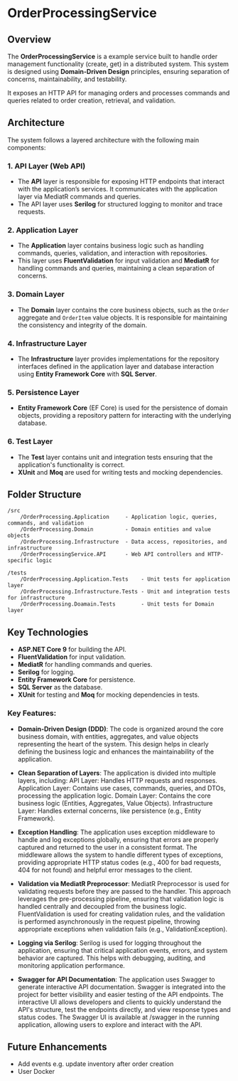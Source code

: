 # OrderProcessingService

## Overview

The **OrderProcessingService** is a example service built to handle order management functionality (create, get) in a distributed system. This system is designed using **Domain-Driven Design** principles, ensuring separation of concerns, maintainability, and testability.

It exposes an HTTP API for managing orders and processes commands and queries related to order creation, retrieval, and validation.

## Architecture

The system follows a layered architecture with the following main components:

### 1. **API Layer (Web API)**

- The **API** layer is responsible for exposing HTTP endpoints that interact with the application’s services. It communicates with the application layer via MediatR commands and queries.
- The API layer uses **Serilog** for structured logging to monitor and trace requests.

### 2. **Application Layer**

- The **Application** layer contains business logic such as handling commands, queries, validation, and interaction with repositories.
- This layer uses **FluentValidation** for input validation and **MediatR** for handling commands and queries, maintaining a clean separation of concerns.

### 3. **Domain Layer**

- The **Domain** layer contains the core business objects, such as the `Order` aggregate and `OrderItem` value objects. It is responsible for maintaining the consistency and integrity of the domain.

### 4. **Infrastructure Layer**

- The **Infrastructure** layer provides implementations for the repository interfaces defined in the application layer and database interaction using **Entity Framework Core** with **SQL Server**.
  
### 5. **Persistence Layer**

- **Entity Framework Core** (EF Core) is used for the persistence of domain objects, providing a repository pattern for interacting with the underlying database.

### 6. **Test Layer**

- The **Test** layer contains unit and integration tests ensuring that the application's functionality is correct.
- **XUnit** and **Moq** are used for writing tests and mocking dependencies.

## Folder Structure

```
/src
    /OrderProcessing.Application     - Application logic, queries, commands, and validation
    /OrderProcessing.Domain          - Domain entities and value objects
    /OrderProcessing.Infrastructure  - Data access, repositories, and infrastructure
    /OrderProcessingService.API      - Web API controllers and HTTP-specific logic

/tests
    /OrderProcessing.Application.Tests    - Unit tests for application layer
    /OrderProcessing.Infrastructure.Tests - Unit and integration tests for infrastructure
    /OrderProcessing.Doamain.Tests        - Unit tests for Domain layer
```

## Key Technologies

- **ASP.NET Core 9** for building the API.
- **FluentValidation** for input validation.
- **MediatR** for handling commands and queries.
- **Serilog** for logging.
- **Entity Framework Core** for persistence.
- **SQL Server** as the database.
- **XUnit** for testing and **Moq** for mocking dependencies in tests.

### **Key Features**:

- **Domain-Driven Design (DDD)**: The code is organized around the core business domain, with entities, aggregates, and value objects representing the heart of the system. This design helps in clearly defining the business logic and enhances the maintainability of the application.

- **Clean Separation of Layers**: The application is divided into multiple layers, including:
        API Layer: Handles HTTP requests and responses.
        Application Layer: Contains use cases, commands, queries, and DTOs, processing the application logic.
        Domain Layer: Contains the core business logic (Entities, Aggregates, Value Objects).
        Infrastructure Layer: Handles external concerns, like persistence (e.g., Entity Framework).

- **Exception Handling**:
        The application uses exception middleware to handle and log exceptions globally, ensuring that errors are properly captured and returned to the user in a consistent format.
        The middleware allows the system to handle different types of exceptions, providing appropriate HTTP status codes (e.g., 400 for bad requests, 404 for not found) and helpful error messages to the client.

- **Validation via MediatR Preprocessor**:
        MediatR Preprocessor is used for validating requests before they are passed to the handler. This approach leverages the pre-processing pipeline, ensuring that validation logic is handled centrally and decoupled from the business logic.
        FluentValidation is used for creating validation rules, and the validation is performed asynchronously in the request pipeline, throwing appropriate exceptions when validation fails (e.g., ValidationException).

- **Logging via Serilog**:
        Serilog is used for logging throughout the application, ensuring that critical application events, errors, and system behavior are captured. This helps with debugging, auditing, and monitoring application performance.

- **Swagger for API Documentation**:
        The application uses Swagger to generate interactive API documentation. Swagger is integrated into the project for better visibility and easier testing of the API endpoints. The interactive UI allows developers and clients to quickly understand the API's structure, test the endpoints directly, and view response types and status codes.
        The Swagger UI is available at /swagger in the running application, allowing users to explore and interact with the API.

## Future Enhancements

- Add events e.g. update inventory after order creation
- User Docker
